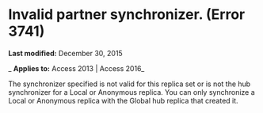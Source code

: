 
# Invalid partner synchronizer. (Error 3741)

 **Last modified:** December 30, 2015

 _ **Applies to:** Access 2013 | Access 2016_

The synchronizer specified is not valid for this replica set or is not the hub synchronizer for a Local or Anonymous replica. You can only synchronize a Local or Anonymous replica with the Global hub replica that created it.

